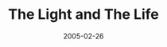 ---
layout: message
category: message
series: "The Life"
title: "The Light and The Life"
date: 2005-02-26
message_id: 131
---